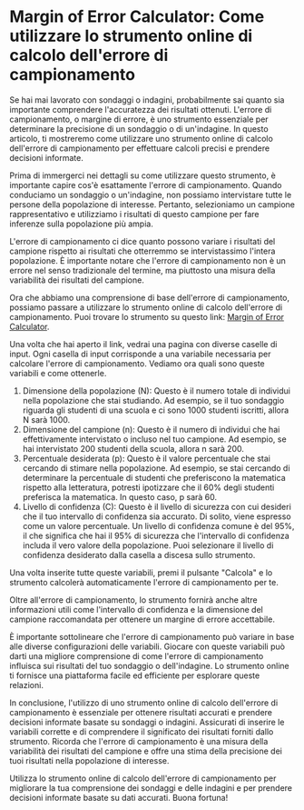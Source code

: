 Margin of Error Calculator: Come utilizzare lo strumento online di calcolo dell'errore di campionamento
=======================================================================================================

Se hai mai lavorato con sondaggi o indagini, probabilmente sai quanto sia importante comprendere l'accuratezza dei risultati ottenuti. L'errore di campionamento, o margine di errore, è uno strumento essenziale per determinare la precisione di un sondaggio o di un'indagine. In questo articolo, ti mostreremo come utilizzare uno strumento online di calcolo dell'errore di campionamento per effettuare calcoli precisi e prendere decisioni informate.

Prima di immergerci nei dettagli su come utilizzare questo strumento, è importante capire cos'è esattamente l'errore di campionamento. Quando conduciamo un sondaggio o un'indagine, non possiamo intervistare tutte le persone della popolazione di interesse. Pertanto, selezioniamo un campione rappresentativo e utilizziamo i risultati di questo campione per fare inferenze sulla popolazione più ampia.

L'errore di campionamento ci dice quanto possono variare i risultati del campione rispetto ai risultati che otterremmo se intervistassimo l'intera popolazione. È importante notare che l'errore di campionamento non è un errore nel senso tradizionale del termine, ma piuttosto una misura della variabilità dei risultati del campione.

Ora che abbiamo una comprensione di base dell'errore di campionamento, possiamo passare a utilizzare lo strumento online di calcolo dell'errore di campionamento. Puoi trovare lo strumento su questo link: [Margin of Error Calculator](https://www.onlinecalculatorsfree.com/it/math/margin-of-error-calculator.html).

Una volta che hai aperto il link, vedrai una pagina con diverse caselle di input. Ogni casella di input corrisponde a una variabile necessaria per calcolare l'errore di campionamento. Vediamo ora quali sono queste variabili e come ottenerle.

1. Dimensione della popolazione (N): Questo è il numero totale di individui nella popolazione che stai studiando. Ad esempio, se il tuo sondaggio riguarda gli studenti di una scuola e ci sono 1000 studenti iscritti, allora N sarà 1000.
2. Dimensione del campione (n): Questo è il numero di individui che hai effettivamente intervistato o incluso nel tuo campione. Ad esempio, se hai intervistato 200 studenti della scuola, allora n sarà 200.
3. Percentuale desiderata (p): Questo è il valore percentuale che stai cercando di stimare nella popolazione. Ad esempio, se stai cercando di determinare la percentuale di studenti che preferiscono la matematica rispetto alla letteratura, potresti ipotizzare che il 60% degli studenti preferisca la matematica. In questo caso, p sarà 60.
4. Livello di confidenza (C): Questo è il livello di sicurezza con cui desideri che il tuo intervallo di confidenza sia accurato. Di solito, viene espresso come un valore percentuale. Un livello di confidenza comune è del 95%, il che significa che hai il 95% di sicurezza che l'intervallo di confidenza includa il vero valore della popolazione. Puoi selezionare il livello di confidenza desiderato dalla casella a discesa sullo strumento.

Una volta inserite tutte queste variabili, premi il pulsante "Calcola" e lo strumento calcolerà automaticamente l'errore di campionamento per te.

Oltre all'errore di campionamento, lo strumento fornirà anche altre informazioni utili come l'intervallo di confidenza e la dimensione del campione raccomandata per ottenere un margine di errore accettabile.

È importante sottolineare che l'errore di campionamento può variare in base alle diverse configurazioni delle variabili. Giocare con queste variabili può darti una migliore comprensione di come l'errore di campionamento influisca sui risultati del tuo sondaggio o dell'indagine. Lo strumento online ti fornisce una piattaforma facile ed efficiente per esplorare queste relazioni.

In conclusione, l'utilizzo di uno strumento online di calcolo dell'errore di campionamento è essenziale per ottenere risultati accurati e prendere decisioni informate basate su sondaggi o indagini. Assicurati di inserire le variabili corrette e di comprendere il significato dei risultati forniti dallo strumento. Ricorda che l'errore di campionamento è una misura della variabilità dei risultati del campione e offre una stima della precisione dei tuoi risultati nella popolazione di interesse.

Utilizza lo strumento online di calcolo dell'errore di campionamento per migliorare la tua comprensione dei sondaggi e delle indagini e per prendere decisioni informate basate su dati accurati. Buona fortuna!